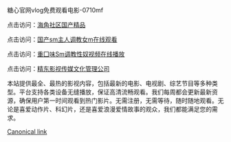 糖心官网vlog免费观看电影-0710mf

点击访问：<a href="https://heiliaoow5kzm.pages.dev">海角社区国产精品</a>

点击访问：<a href="https://heiliao2dmwwy.pages.dev">国产sm主人调教女m在线观看</a>

点击访问：<a href="https://heiliaoll4qsx.pages.dev">重囗味Sm调教性奴视频在线播放</a>

点击访问：<a href="https://heiliaowzu4ur.pages.dev">精东影视传媒文化管理公司</a>

本站提供最全、最热的影视内容，包括最新的电影、电视剧、综艺节目等多种类型。平台支持各类设备无缝播放，保证高清流畅观看。我们每周都会更新最新资源，确保用户第一时间观看到热门影片。无需注册，无需等待，随时随地观看。无论是喜爱动作片、科幻片，还是喜爱浪漫爱情故事的观众，我们都能满足您的需求。

[Canonical link](https://github.com/cvv20250710/cvv07)
